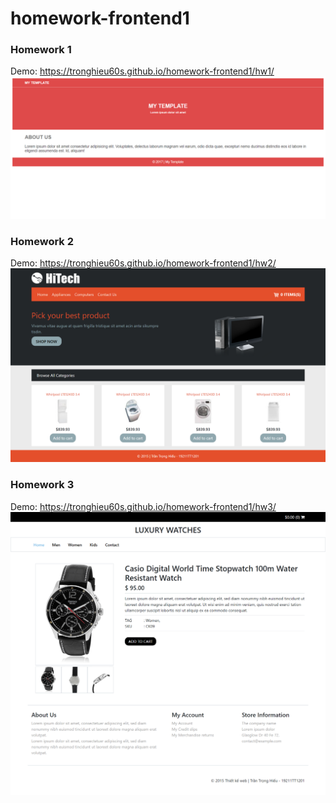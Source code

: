 # homework-frontend1

### Homework 1
 Demo: https://tronghieu60s.github.io/homework-frontend1/hw1/
![alt](https://raw.githubusercontent.com/tronghieu60s/homework-frontend1/master/hw1/screencapture-file-D-DESKTOP-homeword-frontend1-hw1-index-html-2020-06-17-21_31_12.png)

### Homework 2
 Demo: https://tronghieu60s.github.io/homework-frontend1/hw2/
![alt](https://raw.githubusercontent.com/tronghieu60s/homework-frontend1/master/hw2/screencapture-file-D-DESKTOP-homeword-frontend1-hw2-index-html-2020-06-17-21_31_47.png)

### Homework 3
 Demo: https://tronghieu60s.github.io/homework-frontend1/hw3/
![alt](https://raw.githubusercontent.com/tronghieu60s/homework-frontend1/master/hw3/screencapture-file-D-DESKTOP-homeword-frontend1-hw3-index-html-2020-06-17-21_32_19.png)